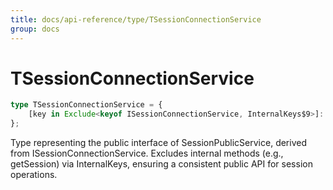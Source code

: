 ```yaml
---
title: docs/api-reference/type/TSessionConnectionService
group: docs
---
```


# TSessionConnectionService

```ts
type TSessionConnectionService = {
    [key in Exclude<keyof ISessionConnectionService, InternalKeys$9>]: unknown;
};
```

Type representing the public interface of SessionPublicService, derived from ISessionConnectionService.
Excludes internal methods (e.g., getSession) via InternalKeys, ensuring a consistent public API for session operations.
